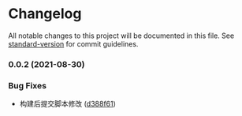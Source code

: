 # Changelog

All notable changes to this project will be documented in this file. See [standard-version](https://github.com/conventional-changelog/standard-version) for commit guidelines.

### 0.0.2 (2021-08-30)

### Bug Fixes

- 构建后提交脚本修改 ([d388f61](https://github.com/lark-org/eslint-config-lark/commit/d388f61fffd384f03a5508cbd326359427e92530))
